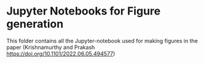 # Jupyter Notebooks for Figure generation
This folder contains all the Jupyter-notebook used for making figures in the paper (Krishnamurthy and Prakash https://doi.org/10.1101/2022.06.05.494577)
